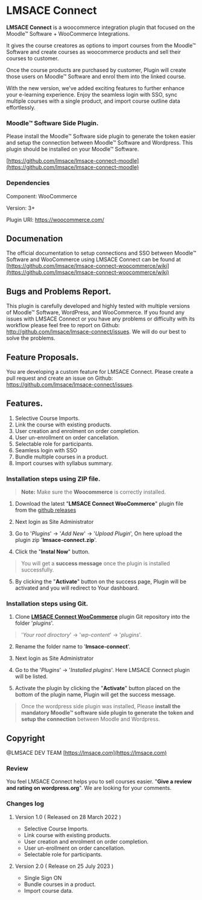 
LMSACE Connect
==================

**LMSACE Connect** is a woocommerce integration plugin that focused on the Moodle™ Software + WooCommerce Integrations.

It gives the course creatores as options to import courses from the Moodle™ Software and create courses as woocommerce products and sell their courses to customer.

Once the course products are purchased by customer, Plugin will create those users on Moodle™ Software and enrol them into the linked course.

With the new version, we've added exciting features to further enhance your e-learning experience. Enjoy the seamless login with SSO, sync multiple courses with a single product, and import course outline data effortlessly.


### Moodle™ Software Side Plugin.

Please install the Moodle™ Software side plugin to generate the token easier and setup the connection between Moodle™ Software and Wordpress. This plugin should be installed on your Moodle™ Software.

[https://github.com/lmsace/lmsace-connect-moodle](https://github.com/lmsace/lmsace-connect-moodle)


### Dependencies

Component: WooCommerce

Version: 3+

Plugin URI: https://woocommerce.com/


## Documenation

The official documentation to setup connections and SSO between Moodle™ Software and WooCommerce using LMSACE Connect can be found at [https://github.com/lmsace/lmsace-connect-woocommerce/wiki](https://github.com/lmsace/lmsace-connect-woocommerce/wiki)


## Bugs and Problems Report.

This plugin is carefully developed and highly tested with multiple versions of Moodle™ Software, WordPress, and WooCommerce. If you found any issues with LMSACE Connect or you have any problems or difficulty with its workflow please feel free to report on Github: http://github.com/lmsace/lmsace-connect/issues. We will do our best to solve the problems.


## Feature Proposals.

You are developing a custom feature for LMSACE Connect. Please create a pull request and create an issue on Github: https://github.com/lmsace/lmsace-connect/issues.


## Features.

1. Selective Course Imports.
2. Link the course with existing products.
3. User creation and enrolment on order completion.
3. User un-enrollment on order cancellation.
4. Selectable role for participants.
5. Seamless login with SSO
6. Bundle multiple courses in a product.
7. Import courses with syllabus summary.



### Installation steps using ZIP file.

> **Note:** Make sure the **Woocommerce** is correctly installed.

1. Download the latest "**LMSACE Connect WooCommerce**" plugin file from the [github releases](https://github.com/lmsace/lmsace-connect-woocommerce/releases)

2. Next login as Site Administrator

3. Go to '*Plugins*' -> '*Add New*' -> '*Upload Plugin*', On here upload the plugin zip '**lmsace-connect.zip**'.

4. Click the "**Instal Now**" button.


> You will get a **success message** once the plugin is installed successfully.


5. By clicking the "**Activate**" button on the success page, Plugin will be activated and you will redirect to Your dashboard.


### Installation steps using Git.


1. Clone [**LMSACE Connect WooCommerce**](https://github.com/lmsace/lmsace-connect-woocommerce) plugin Git repository into the folder '*plugins*'.

> '*Your root diroctory*' -> '*wp-content*' -> '*plugins*'.

2. Rename the folder name to '**lmsace-connect**'.

3. Next login as Site Administrator

4. Go to the '*Plugins*' -> '*Installed plugins*'. Here LMSACE Connect plugin will be listed.

5. Activate the plugin by clicking the "**Activate**" button placed on the bottom of the plugin name, Plugin will get the success message.


> Once the wordpress side plugin was installed, Please **install the mandatory Moodle™ software side plugin to generate the token and setup the connection** between Moodle and Wordpress.


## Copyright

@LMSACE DEV TEAM [https://lmsace.com](https://lmsace.com)


### Review

You feel LMSACE Connect helps you to sell courses easier. "**Give a review and rating on wordpress.org**". We are looking for your comments.


### Changes log

1. Version 1.0 ( Released on 28 March 2022 )

     - Selective Course Imports.
     - Link course with existing products.
     - User creation and enrolment on order completion.
     - User un-erollment on order cancellation.
     - Selectable role for participants.


2. Version 2.0 ( Release on 25 July 2023 )

     - Single Sign ON
     - Bundle courses in a product.
     - Import course data.
